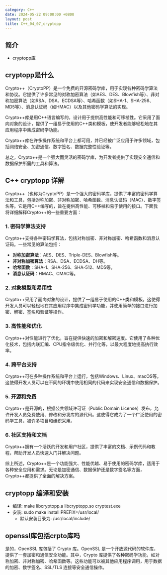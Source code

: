 ```yaml
---
category: C++
date: 2024-05-22 09:00:00 +0800
layout: post
title: C++_04_07_cryptopp
---
```

## 简介

+ cryptopp库

## cryptopp是什么

Crypto++（CryptoPP）是一个免费的开源密码学库，用于实现各种密码学算法和协议。它提供了许多常见的对称加密算法（如AES、DES、Blowfish等）、非对称加密算法（如RSA、DSA、ECDSA等）、哈希函数（如SHA-1、SHA-256、MD5等）、消息认证码（如HMAC）以及其他密码学算法的实现。

Crypto++库是用C++语言编写的，设计用于提供高性能和可移植性。它采用了面向对象的设计，提供了一组易于使用的C++类和模板，使开发者能够轻松地在其应用程序中集成密码学功能。

Crypto++库在许多操作系统和平台上都可用，并已经被广泛应用于许多领域，包括网络安全、加密通信、数字签名、数据完整性验证等。

总之，Crypto++是一个强大而灵活的密码学库，为开发者提供了实现安全通信和数据保护所需的工具和算法。

## C++ cryptopp 详解

Crypto++（也称为CryptoPP）是一个强大的密码学库，提供了丰富的密码学算法和工具，包括对称加密、非对称加密、哈希函数、消息认证码（MAC）、数字签名等。它是用C++编写的，旨在提供高性能、可移植和易于使用的接口。下面我将详细解释Crypto++的一些重要方面：

### 1. 密码学算法支持
Crypto++支持各种密码学算法，包括对称加密、非对称加密、哈希函数和消息认证码。一些常见的算法包括：

- **对称加密算法**：AES、DES、Triple-DES、Blowfish等。
- **非对称加密算法**：RSA、DSA、ECDSA、DH等。
- **哈希函数**：SHA-1、SHA-256、SHA-512、MD5等。
- **消息认证码**：HMAC、CMAC等。

### 2. 对象模型和易用性
Crypto++采用了面向对象的设计，提供了一组易于使用的C++类和模板。这使得开发人员可以轻松地在其应用程序中集成密码学功能，并使用简单的接口进行加密、解密、签名和验证等操作。

### 3. 高性能和优化
Crypto++对性能进行了优化，旨在提供快速的加密和解密速度。它使用了各种优化技术，包括内联汇编、CPU指令级优化、并行化等，以最大程度地提高执行效率。

### 4. 跨平台支持
Crypto++可在多种操作系统和平台上运行，包括Windows、Linux、macOS等。这使得开发人员可以在不同的环境中使用相同的代码来实现安全通信和数据保护。

### 5. 开源和免费
Crypto++是开源的，根据公共领域许可证（Public Domain License）发布，允许开发人员免费使用、修改和分发库的源代码。这使得它成为了一个广泛使用的密码学工具，被许多项目和组织采用。

### 6. 社区支持和文档
Crypto++拥有一个活跃的开发和用户社区，提供了丰富的文档、示例代码和教程，帮助开发人员快速入门并解决问题。

综上所述，Crypto++是一个功能强大、性能优越、易于使用的密码学库，适用于各种安全应用和需求。无论是加密通信、数据保护还是数字签名等方面，Crypto++都提供了全面的解决方案。

## cryptopp 编译和安装

+ 编译: make libcryptopp.a libcryptopp.so cryptest.exe
+ 安装: sudo make install PREFIX=/usr/local/
  + 默认安装目录为: /usr/local/include/

## openssl库包括crpto库吗

是的，OpenSSL 库包括了 Crypto 库。OpenSSL 是一个开放源代码的软件库，提供了一套加密和通信安全功能。其中，Crypto 库提供了各种密码学功能，如对称加密、非对称加密、哈希函数等。这些功能可以被其他应用程序调用，用于数据的加密、数字签名、SSL/TLS 连接等安全通信操作。
